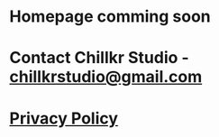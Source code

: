 # Homepage comming soon


# Contact Chillkr Studio - chillkrstudio@gmail.com

# <a href="privacy-policy.md" title="Privacy Policy">Privacy Policy</a>
